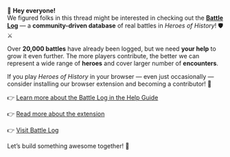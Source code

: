 📢 **Hey everyone!**  
We figured folks in this thread might be interested in checking out the **[Battle Log](https://forgeofgames.com/battle-log?utm_source=discord&utm_medium=hoh_server&utm_campaign=battle_log&utm_content=battle_advice_en)** — a **community-driven database** of real battles in *Heroes of History*! 🛡️⚔️

Over **20,000 battles** have already been logged, but we need **your help** to grow it even further. The more players contribute, the better we can represent a wide range of **heroes** and cover larger number of **encounters**.

If you play *Heroes of History* in your browser — even just occasionally — consider installing our browser extension and becoming a contributor! 🙌

👉 [Learn more about the Battle Log in the Help Guide](https://forgeofgames.com/help/battle-log?utm_source=discord&utm_medium=hoh_server&utm_campaign=battle_log&utm_content=battle_advice_en)

👉 [Read more about the extension](https://forgeofgames.com/help/browser-extension?utm_source=discord&utm_medium=hoh_server&utm_campaign=battle_log&utm_content=battle_advice_en)

👉 [Visit Battle Log](https://forgeofgames.com/battle-log?utm_source=discord&utm_medium=hoh_server&utm_campaign=battle_log&utm_content=battle_advice_en)

Let’s build something awesome together! 💪
